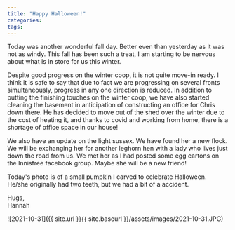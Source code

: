 ```yaml
---
title: "Happy Halloween!"
categories:
tags:
---
```


Today was another wonderful fall day. Better even than yesterday as it was not as windy. This fall has been such a treat, I am starting to be nervous about what is in store for us this winter.

Despite good progress on the winter coop, it is not quite move-in ready. I think it is safe to say that due to fact we are progressing on several fronts simultaneously, progress in any one direction is reduced. In addition to putting the finishing touches on the winter coop, we have also started cleaning the basement in anticipation of constructing an office for Chris down there. He has decided to move out of the shed over the winter due to the cost of heating it, and thanks to covid and working from home, there is a shortage of office space in our house! 

We also have an update on the light sussex. We have found her a new flock. We will be exchanging her for another leghorn hen with a lady who lives just down the road from us. We met her as I had posted some egg cartons on the Innisfree facebook group. Maybe she will be a new friend!

Today's photo is of a small pumpkin I carved to celebrate Halloween. He/she originally had two teeth, but we had a bit of a accident. 

Hugs,<br />
Hannah

![2021-10-31]({{ site.url }}{{ site.baseurl }}/assets/images/2021-10-31.JPG)